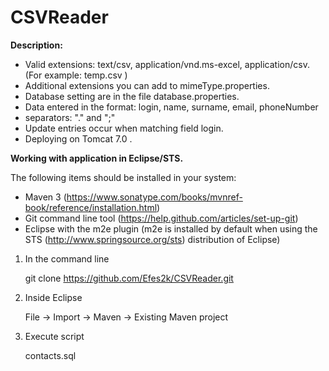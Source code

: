 # CSVReader

**Description:**
- Valid extensions: text/csv, application/vnd.ms-excel, application/csv.(For example: temp.csv )
- Additional extensions you can add to mimeType.properties.
- Database setting are in the file database.properties.
- Data entered in the format: login, name, surname, email, phoneNumber
- separators: "." and ";"
- Update entries occur when matching field login.
- Deploying on Tomcat 7.0 .

**Working with application in Eclipse/STS.**

The following items should be installed in your system:
- Maven 3 (https://www.sonatype.com/books/mvnref-book/reference/installation.html)
- Git command line tool (https://help.github.com/articles/set-up-git)
- Eclipse with the m2e plugin (m2e is installed by default when using the STS 
       (http://www.springsource.org/sts) distribution of Eclipse)


1) In the command line

    git clone https://github.com/Efes2k/CSVReader.git

2) Inside Eclipse

    File -> Import -> Maven -> Existing Maven project
    
3) Execute script 

    contacts.sql
